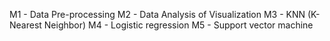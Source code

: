 M1 - Data Pre-processing
M2 - Data Analysis of Visualization
M3 - KNN (K-Nearest Neighbor)
M4 - Logistic regression
M5 - Support vector machine
